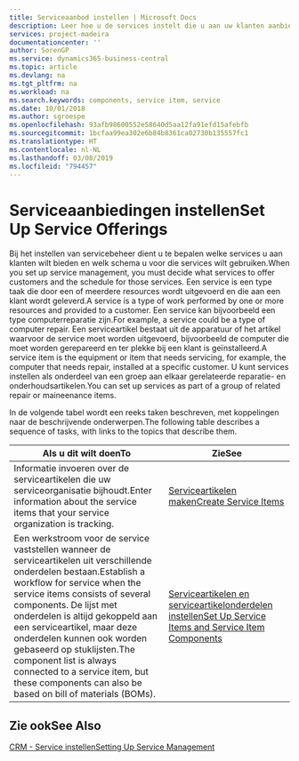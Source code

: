 ```yaml
---
title: Serviceaanbod instellen | Microsoft Docs
description: Leer hoe u de services instelt die u aan uw klanten aanbiedt.
services: project-madeira
documentationcenter: ''
author: SorenGP
ms.service: dynamics365-business-central
ms.topic: article
ms.devlang: na
ms.tgt_pltfrm: na
ms.workload: na
ms.search.keywords: components, service item, service
ms.date: 10/01/2018
ms.author: sgroespe
ms.openlocfilehash: 93afb98600552e58640d5aa12fa91efd15afebfb
ms.sourcegitcommit: 1bcfaa99ea302e6b84b8361ca02730b135557fc1
ms.translationtype: HT
ms.contentlocale: nl-NL
ms.lasthandoff: 03/08/2019
ms.locfileid: "794457"
---
```

# <a name="set-up-service-offerings"></a><span data-ttu-id="98dc8-103">Serviceaanbiedingen instellen</span><span class="sxs-lookup"><span data-stu-id="98dc8-103">Set Up Service Offerings</span></span>
<span data-ttu-id="98dc8-104">Bij het instellen van servicebeheer dient u te bepalen welke services u aan klanten wilt bieden en welk schema u voor die services wilt gebruiken.</span><span class="sxs-lookup"><span data-stu-id="98dc8-104">When you set up service management, you must decide what services to offer customers and the schedule for those services.</span></span> <span data-ttu-id="98dc8-105">Een service is een type taak die door een of meerdere resources wordt uitgevoerd en die aan een klant wordt geleverd.</span><span class="sxs-lookup"><span data-stu-id="98dc8-105">A service is a type of work performed by one or more resources and provided to a customer.</span></span> <span data-ttu-id="98dc8-106">Een service kan bijvoorbeeld een type computerreparatie zijn.</span><span class="sxs-lookup"><span data-stu-id="98dc8-106">For example, a service could be a type of computer repair.</span></span> <span data-ttu-id="98dc8-107">Een serviceartikel bestaat uit de apparatuur of het artikel waarvoor de service moet worden uitgevoerd, bijvoorbeeld de computer die moet worden gerepareerd en ter plekke bij een klant is geïnstalleerd.</span><span class="sxs-lookup"><span data-stu-id="98dc8-107">A service item is the equipment or item that needs servicing, for example, the computer that needs repair, installed at a specific customer.</span></span> <span data-ttu-id="98dc8-108">U kunt services instellen als onderdeel van een groep aan elkaar gerelateerde reparatie- en onderhoudsartikelen.</span><span class="sxs-lookup"><span data-stu-id="98dc8-108">You can set up services as part of a group of related repair or maineenance items.</span></span>  
  
<span data-ttu-id="98dc8-109">In de volgende tabel wordt een reeks taken beschreven, met koppelingen naar de beschrijvende onderwerpen.</span><span class="sxs-lookup"><span data-stu-id="98dc8-109">The following table describes a sequence of tasks, with links to the topics that describe them.</span></span>  
  
|<span data-ttu-id="98dc8-110">**Als u dit wilt doen**</span><span class="sxs-lookup"><span data-stu-id="98dc8-110">**To**</span></span>|<span data-ttu-id="98dc8-111">**Zie**</span><span class="sxs-lookup"><span data-stu-id="98dc8-111">**See**</span></span>|  
|------------|-------------|  
|<span data-ttu-id="98dc8-112">Informatie invoeren over de serviceartikelen die uw serviceorganisatie bijhoudt.</span><span class="sxs-lookup"><span data-stu-id="98dc8-112">Enter information about the service items that your service organization is tracking.</span></span>|[<span data-ttu-id="98dc8-113">Serviceartikelen maken</span><span class="sxs-lookup"><span data-stu-id="98dc8-113">Create Service Items</span></span>](service-how-to-create-service-items.md)|  
|<span data-ttu-id="98dc8-114">Een werkstroom voor de service vaststellen wanneer de serviceartikelen uit verschillende onderdelen bestaan.</span><span class="sxs-lookup"><span data-stu-id="98dc8-114">Establish a workflow for service when the service items consists of several components.</span></span> <span data-ttu-id="98dc8-115">De lijst met onderdelen is altijd gekoppeld aan een serviceartikel, maar deze onderdelen kunnen ook worden gebaseerd op stuklijsten.</span><span class="sxs-lookup"><span data-stu-id="98dc8-115">The component list is always connected to a service item, but these components can also be based on bill of materials (BOMs).</span></span>|[<span data-ttu-id="98dc8-116">Serviceartikelen en serviceartikelonderdelen instellen</span><span class="sxs-lookup"><span data-stu-id="98dc8-116">Set Up Service Items and Service Item Components</span></span>](service-how-setup-service-items.md)|  
  
## <a name="see-also"></a><span data-ttu-id="98dc8-117">Zie ook</span><span class="sxs-lookup"><span data-stu-id="98dc8-117">See Also</span></span>  
[<span data-ttu-id="98dc8-118">CRM - Service instellen</span><span class="sxs-lookup"><span data-stu-id="98dc8-118">Setting Up Service Management</span></span>](service-setup-service.md)   